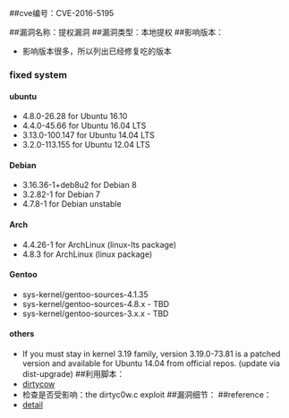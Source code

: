 ##cve编号：CVE-2016-5195

##漏洞名称：提权漏洞
##漏洞类型：本地提权
##影响版本：
- 影响版本很多，所以列出已经修复吃的版本
### fixed system
#### ubuntu
- 4.8.0-26.28 for Ubuntu 16.10
- 4.4.0-45.66 for Ubuntu 16.04 LTS
- 3.13.0-100.147 for Ubuntu 14.04 LTS
- 3.2.0-113.155 for Ubuntu 12.04 LTS
#### Debian
- 3.16.36-1+deb8u2 for Debian 8
- 3.2.82-1 for Debian 7
- 4.7.8-1 for Debian unstable
#### Arch
- 4.4.26-1 for ArchLinux (linux-lts package)
- 4.8.3 for ArchLinux (linux package)
#### Gentoo
- sys-kernel/gentoo-sources-4.1.35
- sys-kernel/gentoo-sources-4.8.x - TBD
- sys-kernel/gentoo-sources-3.x.x - TBD
#### others
- If you must stay in kernel 3.19 family, version 3.19.0-73.81 is a patched version and available for Ubuntu 14.04 from official repos. (update via dist-upgrade)
##利用脚本：
- [dirtycow](https://github.com/dirtycow/dirtycow.github.io.git)
- 检查是否受影响：the dirtyc0w.c exploit
##漏洞细节：
##reference：
- [detail](https://github.com/dirtycow/dirtycow.github.io/wiki/VulnerabilityDetails)